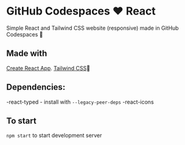 # GitHub Codespaces ♥️ React

Simple React and Tailwind CSS website (responsive) made in GitHub Codespaces 🙌

## Made with

[Create React App](https://create-react-app.dev/docs/getting-started).
[Tailwind CSS](https://tailwindcss.com/docs/guides/create-react-app)🙌

## Dependencies:

-react-typed - install with `--legacy-peer-deps`
-react-icons

## To start

`npm start` to start development server
